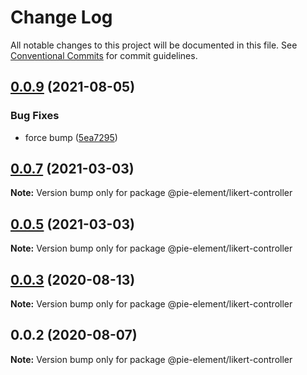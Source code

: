 # Change Log

All notable changes to this project will be documented in this file.
See [Conventional Commits](https://conventionalcommits.org) for commit guidelines.

## [0.0.9](https://github.com/pie-framework/pie-elements/compare/@pie-element/likert-controller@0.0.7...@pie-element/likert-controller@0.0.9) (2021-08-05)


### Bug Fixes

* force bump ([5ea7295](https://github.com/pie-framework/pie-elements/commit/5ea7295e4755fbc492a76e7ec69e5fc35b196919))





## [0.0.7](https://github.com/pie-framework/pie-elements/compare/@pie-element/likert-controller@0.0.5...@pie-element/likert-controller@0.0.7) (2021-03-03)

**Note:** Version bump only for package @pie-element/likert-controller





## [0.0.5](https://github.com/pie-framework/pie-elements/compare/@pie-element/likert-controller@0.0.3...@pie-element/likert-controller@0.0.5) (2021-03-03)

**Note:** Version bump only for package @pie-element/likert-controller





## [0.0.3](https://github.com/pie-framework/pie-elements/compare/@pie-element/likert-controller@0.0.2...@pie-element/likert-controller@0.0.3) (2020-08-13)

**Note:** Version bump only for package @pie-element/likert-controller





## 0.0.2 (2020-08-07)

**Note:** Version bump only for package @pie-element/likert-controller

